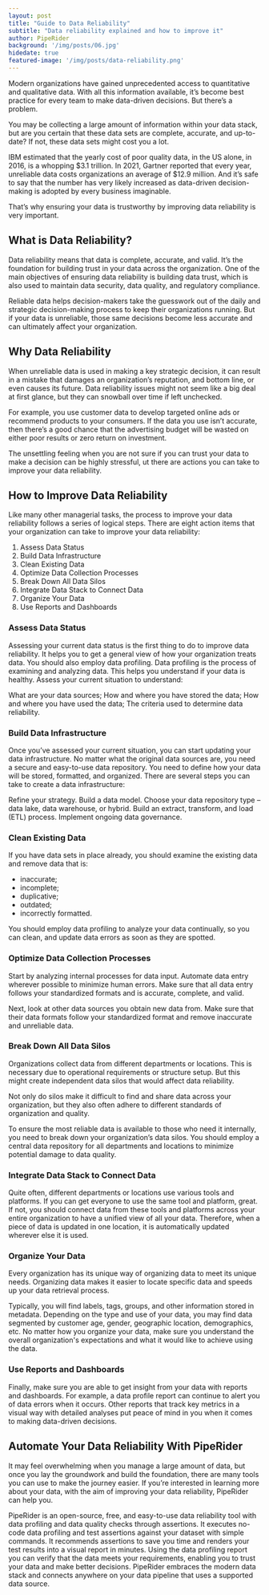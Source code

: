 ```yaml
---
layout: post
title: "Guide to Data Reliability"
subtitle: "Data reliability explained and how to improve it"
author: PipeRider
background: '/img/posts/06.jpg'
hidedate: true
featured-image: '/img/posts/data-reliability.png'
---
```


Modern organizations have gained unprecedented access to quantitative and qualitative data. With all this information available, it’s become best practice for every team to make data-driven decisions. But there’s a problem.

You may be collecting a large amount of information within your data stack, but are you certain that these data sets are complete, accurate, and up-to-date? If not, these data sets might cost you a lot.

IBM estimated that the yearly cost of poor quality data, in the US alone, in 2016, is a whopping $3.1 trillion. In 2021, Gartner reported that every year, unreliable data costs organizations an average of $12.9 million. And it’s safe to say that the number has very likely increased as data-driven decision-making is adopted by every business imaginable.

That’s why ensuring your data is trustworthy by improving data reliability is very important.

## What is Data Reliability?   

Data reliability means that data is complete, accurate, and valid. It’s the foundation for building trust in your data across the organization. One of the main objectives of ensuring data reliability is building data trust, which is also used to maintain data security, data quality, and regulatory compliance.

Reliable data helps decision-makers take the guesswork out of the daily and strategic decision-making process to keep their organizations running. But if your data is unreliable, those same decisions become less accurate and can ultimately affect your organization.

## Why Data Reliability 

When unreliable data is used in making a key strategic decision, it can result in a mistake that damages an organization’s reputation, and bottom line, or even causes its future. Data reliability issues might not seem like a big deal at first glance, but they can snowball over time if left unchecked.

For example, you use customer data to develop targeted online ads or recommend products to your consumers. If the data you use isn’t accurate, then there’s a good chance that the advertising budget will be wasted on either poor results or zero return on investment.

The unsettling feeling when you are not sure if you can trust your data to make a decision can be highly stressful, ut there are actions you can take to improve your data reliability.

## How to Improve Data Reliability 

Like many other managerial tasks, the process to improve your data reliability follows a series of logical steps. There are eight action items that your organization can take to improve your data reliability:

1. Assess Data Status
2. Build Data Infrastructure
3. Clean Existing Data
4. Optimize Data Collection Processes
5. Break Down All Data Silos
6. Integrate Data Stack to Connect Data
7. Organize Your Data
8. Use Reports and Dashboards


### Assess Data Status 

Assessing your current data status is the first thing to do to improve data reliability. It helps you to get a general view of how your organization treats data. You should also employ data profiling. Data profiling is the process of examining and analyzing data. This helps you understand if your data is healthy. Assess your current situation to understand:

What are your data sources;
How and where you have stored the data;
How and where you have used the data;
The criteria used to determine data reliability.

### Build Data Infrastructure 

Once you’ve assessed your current situation, you can start updating your data infrastructure. No matter what the original data sources are, you need a secure and easy-to-use data repository. You need to define how your data will be stored, formatted, and organized. There are several steps you can take to create a data infrastructure:

Refine your strategy.
Build a data model.
Choose your data repository type – data lake, data warehouse, or hybrid.
Build an extract, transform, and load (ETL) process.
Implement ongoing data governance.

### Clean Existing Data 

If you have data sets in place already, you should examine the existing data and remove data that is:

* inaccurate;
* incomplete;
* duplicative;
* outdated;
* incorrectly formatted.

You should employ data profiling to analyze your data continually, so you can clean, and update data errors as soon as they are spotted.

### Optimize Data Collection Processes 

Start by analyzing internal processes for data input. Automate data entry wherever possible to minimize human errors. Make sure that all data entry follows your standardized formats and is accurate, complete, and valid. 

Next, look at other data sources you obtain new data from. Make sure that their data formats follow your standardized format and remove inaccurate and unreliable data. 

### Break Down All Data Silos

Organizations collect data from different departments or locations. This is necessary due to operational requirements or structure setup. But this might create independent data silos that would affect data reliability.

Not only do silos make it difficult to find and share data across your organization, but they also often adhere to different standards of organization and quality.

To ensure the most reliable data is available to those who need it internally, you need to break down your organization’s data silos. You should employ a central data repository for all departments and locations to minimize potential damage to data quality. 

### Integrate Data Stack to Connect Data 

Quite often, different departments or locations use various tools and platforms. If you can get everyone to use the same tool and platform, great. If not, you should connect data from these tools and platforms across your entire organization to have a unified view of all your data. Therefore, when a piece of data is updated in one location, it is automatically updated wherever else it is used.

### Organize Your Data 
Every organization has its unique way of organizing data to meet its unique needs. Organizing data makes it easier to locate specific data and speeds up your data retrieval process.

Typically, you will find labels, tags, groups, and other information stored in metadata. Depending on the type and use of your data, you may find data segmented by customer age, gender, geographic location, demographics, etc. No matter how you organize your data, make sure you understand the overall organization's expectations and what it would like to achieve using the data.

### Use Reports and Dashboards 

Finally, make sure you are able to get insight from your data with reports and dashboards. For example, a data profile report can continue to alert you of data errors when it occurs. Other reports that track key metrics in a visual way with detailed analyses put peace of mind in you when it comes to making data-driven decisions.

## Automate Your Data Reliability With PipeRider 

It may feel overwhelming when you manage a large amount of data, but once you lay the groundwork and build the foundation, there are many tools you can use to make the journey easier. If you’re interested in learning more about your data, with the aim of improving your data reliability, PipeRider can help you.

PipeRider is an open-source, free, and easy-to-use data reliability tool with data profiling and data quality checks through assertions. It executes no-code data profiling and test assertions against your dataset with simple commands. It recommends assertions to save you time and renders your test results into a visual report in minutes. Using the data profiling report you can verify that the data meets your requirements, enabling you to trust your data and make better decisions. PipeRider embraces the modern data stack and connects anywhere on your data pipeline that uses a supported data source.



